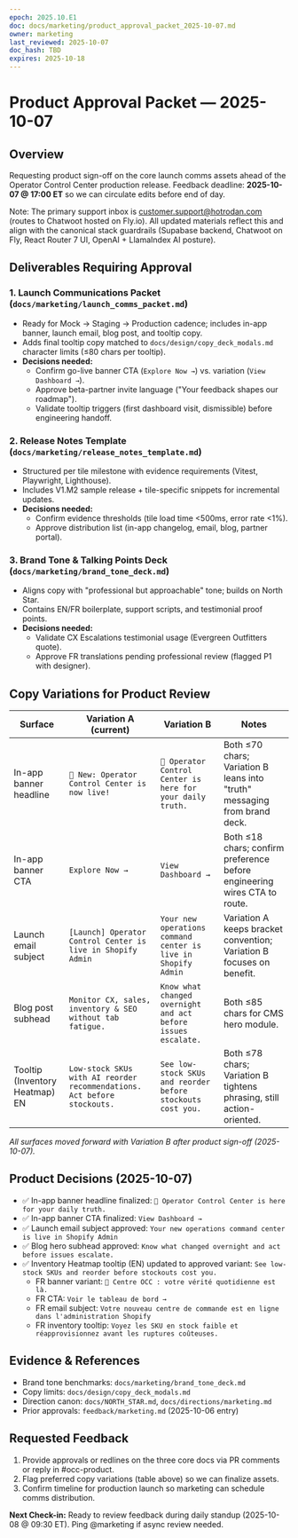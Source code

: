 ```yaml
---
epoch: 2025.10.E1
doc: docs/marketing/product_approval_packet_2025-10-07.md
owner: marketing
last_reviewed: 2025-10-07
doc_hash: TBD
expires: 2025-10-18
---
```

# Product Approval Packet — 2025-10-07

## Overview
Requesting product sign-off on the core launch comms assets ahead of the Operator Control Center production release. Feedback deadline: **2025-10-07 @ 17:00 ET** so we can circulate edits before end of day.

Note: The primary support inbox is customer.support@hotrodan.com (routes to Chatwoot hosted on Fly.io). All updated materials reflect this and align with the canonical stack guardrails (Supabase backend, Chatwoot on Fly, React Router 7 UI, OpenAI + LlamaIndex AI posture).

## Deliverables Requiring Approval

### 1. Launch Communications Packet (`docs/marketing/launch_comms_packet.md`)
- Ready for Mock → Staging → Production cadence; includes in-app banner, launch email, blog post, and tooltip copy.
- Adds final tooltip copy matched to `docs/design/copy_deck_modals.md` character limits (≤80 chars per tooltip).
- **Decisions needed:**
  - Confirm go-live banner CTA (`Explore Now →`) vs. variation (`View Dashboard →`).
  - Approve beta-partner invite language ("Your feedback shapes our roadmap").
  - Validate tooltip triggers (first dashboard visit, dismissible) before engineering handoff.

### 2. Release Notes Template (`docs/marketing/release_notes_template.md`)
- Structured per tile milestone with evidence requirements (Vitest, Playwright, Lighthouse).
- Includes V1.M2 sample release + tile-specific snippets for incremental updates.
- **Decisions needed:**
  - Confirm evidence thresholds (tile load time <500ms, error rate <1%).
  - Approve distribution list (in-app changelog, email, blog, partner portal).

### 3. Brand Tone & Talking Points Deck (`docs/marketing/brand_tone_deck.md`)
- Aligns copy with "professional but approachable" tone; builds on North Star.
- Contains EN/FR boilerplate, support scripts, and testimonial proof points.
- **Decisions needed:**
  - Validate CX Escalations testimonial usage (Evergreen Outfitters quote).
  - Approve FR translations pending professional review (flagged P1 with designer).

## Copy Variations for Product Review
| Surface | Variation A (current) | Variation B | Notes |
|---------|-----------------------|-------------|-------|
| In-app banner headline | `🎉 New: Operator Control Center is now live!` | `🎉 Operator Control Center is here for your daily truth.` | Both ≤70 chars; Variation B leans into "truth" messaging from brand deck. |
| In-app banner CTA | `Explore Now →` | `View Dashboard →` | Both ≤18 chars; confirm preference before engineering wires CTA to route. |
| Launch email subject | `[Launch] Operator Control Center is live in Shopify Admin` | `Your new operations command center is live in Shopify Admin` | Variation A keeps bracket convention; Variation B focuses on benefit. |
| Blog post subhead | `Monitor CX, sales, inventory & SEO without tab fatigue.` | `Know what changed overnight and act before issues escalate.` | Both ≤85 chars for CMS hero module. |
| Tooltip (Inventory Heatmap) EN | `Low-stock SKUs with AI reorder recommendations. Act before stockouts.` | `See low-stock SKUs and reorder before stockouts cost you.` | Both ≤78 chars; Variation B tightens phrasing, still action-oriented. |

_All surfaces moved forward with Variation B after product sign-off (2025-10-07)._

## Product Decisions (2025-10-07)
- ✅ In-app banner headline finalized: `🎉 Operator Control Center is here for your daily truth.`
- ✅ In-app banner CTA finalized: `View Dashboard →`
- ✅ Launch email subject approved: `Your new operations command center is live in Shopify Admin`
- ✅ Blog hero subhead approved: `Know what changed overnight and act before issues escalate.`
- ✅ Inventory Heatmap tooltip (EN) updated to approved variant: `See low-stock SKUs and reorder before stockouts cost you.`
  * FR banner variant: `🎉 Centre OCC : votre vérité quotidienne est là.`
  * FR CTA: `Voir le tableau de bord →`
  * FR email subject: `Votre nouveau centre de commande est en ligne dans l'administration Shopify`
  * FR inventory tooltip: `Voyez les SKU en stock faible et réapprovisionnez avant les ruptures coûteuses.`

## Evidence & References
- Brand tone benchmarks: `docs/marketing/brand_tone_deck.md`
- Copy limits: `docs/design/copy_deck_modals.md`
- Direction canon: `docs/NORTH_STAR.md`, `docs/directions/marketing.md`
- Prior approvals: `feedback/marketing.md` (2025-10-06 entry)

## Requested Feedback
1. Provide approvals or redlines on the three core docs via PR comments or reply in #occ-product.
2. Flag preferred copy variations (table above) so we can finalize assets.
3. Confirm timeline for production launch so marketing can schedule comms distribution.

**Next Check-in:** Ready to review feedback during daily standup (2025-10-08 @ 09:30 ET). Ping @marketing if async review needed.
